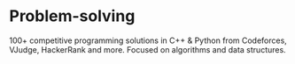 # Problem-solving
100+ competitive programming solutions in C++ &amp; Python from Codeforces, VJudge, HackerRank and more. Focused on algorithms and data structures.
